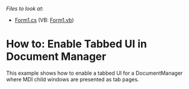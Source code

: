 <!-- default file list -->
*Files to look at*:

* [Form1.cs](./CS/DocumentManager_TabbedUI/Form1.cs) (VB: [Form1.vb](./VB/DocumentManager_TabbedUI/Form1.vb))
<!-- default file list end -->
# How to: Enable Tabbed UI in Document Manager


<p>This example shows how to enable a tabbed UI for a DocumentManager where MDI child windows are  presented as tab pages.</p>

<br/>


